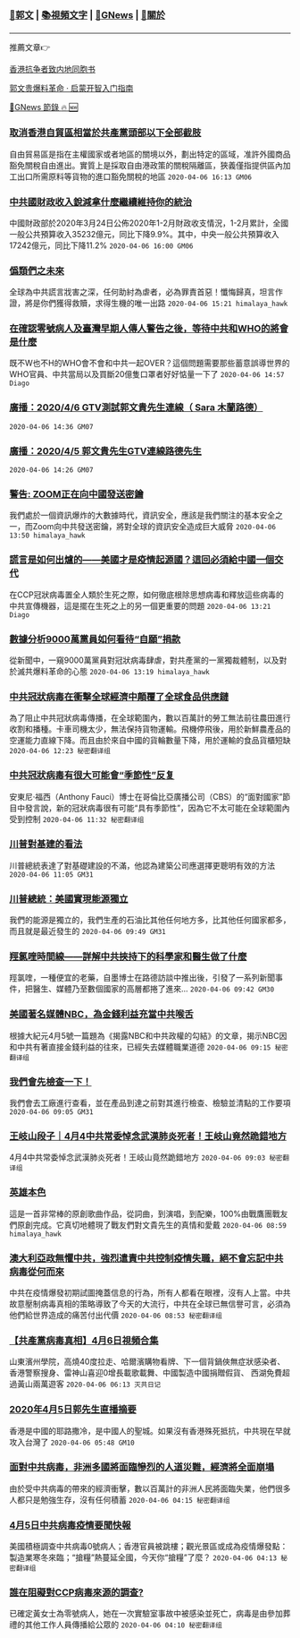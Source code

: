 ###  [:eagle:郭文](https://github.com/ourhimalayas/txt) | [:books:視頻文字](https://github.com/ourhimalayas/txt/blob/master/content/README.md) | [:newspaper:GNews](https://github.com/ourhimalayas/txt/blob/master/content/gnews/README.md) | [:pray:關於](https://github.com/ourhimalayas/home/tree/master/about)
---

推薦文章:point_right:

[香港抗争者致内地同胞书](https://github.com/ourhimalayas/news/blob/master/2019/08/a_letter_from_the_hong_kong_people.md)

[郭文贵爆料革命 · 启蒙开智入门指南](https://github.com/ourhimalayas/txt/issues/1)

[:newspaper:GNews 節錄 :fire: :new:](https://github.com/ourhimalayas/txt/blob/master/content/gnews/README.md) 



### [取消香港自貿區相當於共產黨頭部以下全部截肢](/content/gnews/1/README.md)

自由貿易區是指在主權國家或者地區的關境以外，劃出特定的區域，准許外國商品豁免關稅自由進出。實質上是採取自由港政策的關稅隔離區，狹義僅指提供區內加工出口所需原料等貨物的進口豁免關稅的地區  `2020-04-06 16:13 GM06`

### [中共國財政收入銳減拿什麼繼續維持你的統治](/content/gnews/2/README.md)

中國財政部於2020年3月24日公佈2020年1-2月財政收支情況，1-2月累計，全國一般公共預算收入35232億元，同比下降9.9%。其中，中央一般公共預算收入17242億元，同比下降11.2%  `2020-04-06 16:00 GM06`

### [僞類們之未來](/content/gnews/3/README.md)

全球為中共謊言戕害之深，任何助紂為虐者，必為罪責首惡！懺悔歸真，坦言作證，將是你們獲得救贖，求得生機的唯一出路  `2020-04-06 15:21 himalaya_hawk`

### [在確認零號病人及臺灣早期人傳人警告之後，等待中共和WHO的將會是什麼](/content/gnews/4/README.md)

既不W也不H的WHO會不會和中共一起OVER？這個問題需要那些蓄意誤導世界的WHO官員、中共當局以及買斷20億隻口罩者好好惦量一下了  `2020-04-06 14:57 Diago`

### [廣播：2020/4/6 GTV測試郭文貴先生連線（ Sara 木蘭路德）](/content/gnews/5/README.md)

 `2020-04-06 14:36 GM07`

### [廣播：2020/4/5 郭文貴先生GTV連線路德先生](/content/gnews/6/README.md)

 `2020-04-06 14:26 GM07`

### [警告: ZOOM正在向中國發送密鑰](/content/gnews/7/README.md)

我們處於一個資訊爆炸的大數據時代，資訊安全，應該是我們關注的基本安全之一，而Zoom向中共發送密鑰，將對全球的資訊安全造成巨大威脅  `2020-04-06 13:50 himalaya_hawk`

### [謊言是如何出爐的——美國才是疫情起源國？這回必須給中國一個交代](/content/gnews/8/README.md)

在CCP冠狀病毒置全人類於生死之際，如何徹底根除思想病毒和釋放這些病毒的中共宣傳機器，這是擺在生死之上的另一個更重要的問題  `2020-04-06 13:21 Diago`

### [數據分析9000萬黨員如何看待“自願”捐款](/content/gnews/9/README.md)

從新聞中，一窺9000萬黨員對冠狀病毒肆虐，對共產黨的一黨獨裁體制，以及對於滅共爆料革命的心態  `2020-04-06 13:19 himalaya_hawk`

### [中共冠狀病毒在衝擊全球經濟中顛覆了全球食品供應鏈](/content/gnews/10/README.md)

為了阻止中共冠狀病毒傳播，在全球範圍內，數以百萬計的勞工無法前往農田進行收割和播種。卡車司機太少，無法保持貨物運輸。飛機停飛後，用於新鮮農產品的空運能力直線下降。而且由於來自中國的貨輪數量下降，用於運輸的食品貨櫃短缺  `2020-04-06 12:23 秘密翻译组`

### [中共冠狀病毒有很大可能會“季節性”反复](/content/gnews/11/README.md)

安東尼·福西（Anthony Fauci）博士在哥倫比亞廣播公司（CBS）的“面對國家”節目中發言說，新的冠狀病毒很有可能“具有季節性”，因為它不太可能在全球範圍內受到控制  `2020-04-06 11:32 秘密翻译组`

### [川普對基建的看法](/content/gnews/12/README.md)

川普總統表達了對基礎建設的不滿，他認為建築公司應選擇更聰明有效的方法  `2020-04-06 11:05 GM31`

### [川普總統：美國實現能源獨立](/content/gnews/13/README.md)

我們的能源是獨立的，我們生產的石油比其他任何地方多，比其他任何國家都多，而且就是最近發生的  `2020-04-06 09:49 GM31`

### [羥氯喹時間線——詳解中共挾持下的科學家和醫生做了什麼](/content/gnews/14/README.md)

羥氯喹，一種便宜的老藥，自墨博士在路德訪談中推出後，引發了一系列新聞事件，把醫生、媒體乃至數個國家的高層都捲了進來...  `2020-04-06 09:42 GM30`

### [美國著名媒體NBC，為金錢利益充當中共喉舌](/content/gnews/15/README.md)

根據大紀元4月5號一篇題為《揭露NBC和中共政權的勾結》的文章，揭示NBC因和中共有著直接金錢利益的往來，已經失去媒體職業道德  `2020-04-06 09:15 秘密翻译组`

### [我們會先檢查一下！](/content/gnews/16/README.md)

我們會去工廠進行查看，並在產品到達之前對其進行檢查、檢驗並清點的工作要項  `2020-04-06 09:05 GM31`

### [王岐山段子｜4月4中共常委悼念武漢肺炎死者！王岐山竟然跪錯地方](/content/gnews/17/README.md)

4月4中共常委悼念武漢肺炎死者！王岐山竟然跪錯地方  `2020-04-06 09:03 秘密翻译组`

### [英雄本色](/content/gnews/18/README.md)

這是一首非常棒的原創歌曲作品，從詞曲，到演唱，到配樂，100%由戰鷹團戰友們原創完成。它真切地體現了戰友們對文貴先生的真情和愛戴  `2020-04-06 08:59 himalaya_hawk`

### [澳大利亞政無懼中共，強烈遣責中共控制疫情失職，絕不會忘記中共病毒從何而來](/content/gnews/19/README.md)

中共在疫情爆發初期試圖掩蓋信息的行為，所有人都看在眼裡，沒有人上當。中共故意壓制病毒真相的策略導致了今天的大流行，中共在全球已無信譽可言，必須為他們給世界造成的痛苦付出代價  `2020-04-06 08:53 秘密翻译组`

### [【共產黨病毒真相】4月6日視頻合集](/content/gnews/20/README.md)

山東濱州學院，高燒40度拉走、哈爾濱購物看牌、下一個背鍋俠無症狀感染者、香港警察搜身、雷神山喜迎0增長載歌載舞、中國製造中國捐贈假貨、 西湖免費超過黃山兩萬遊客  `2020-04-06 06:13 灭共日记`

### [2020年4月5日郭先生直播摘要](/content/gnews/21/README.md)

香港是中國的耶路撒冷，是中國人的聖城。如果沒有香港殊死抵抗，中共現在早就攻入台灣了  `2020-04-06 05:48 GM10`

### [面對中共病毒，非洲多國將面臨慘烈的人道災難，經濟將全面崩塌](/content/gnews/22/README.md)

由於受中共病毒的帶來的經濟衝擊，數以百萬計的非洲人民將面臨失業，他們很多人都只是勉強生存，沒有任何積蓄  `2020-04-06 04:15 秘密翻译组`

### [4月5日中共病毒疫情要聞快報](/content/gnews/23/README.md)

美國積極調查中共病毒0號病人；香港官員被跳樓；觀光景區或成為疫情爆發點：製造業寒冬來臨；“搶糧”熱蔓延全國，今天你“搶糧”了麼？  `2020-04-06 04:13 秘密翻译组`

### [誰在阻礙對CCP病毒來源的調查?](/content/gnews/24/README.md)

已確定黃女士為零號病人，她在一次實驗室事故中被感染並死亡，病毒是由參加葬禮的其他工作人員傳播給公眾的  `2020-04-06 04:10 秘密翻译组`

